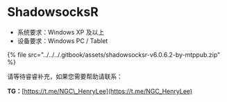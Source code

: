 # ShadowsocksR

* 系统要求：Windows XP 及以上
* 设备要求：Windows PC / Tablet

{% file src="../../../.gitbook/assets/shadowsocksr-v6.0.6.2-by-mtppub.zip" %}

请等待睿睿补充，如果您需要帮助请联系：

**TG：**[https://t.me/NGC\_HenryLee](https://t.me/NGC_HenryLee)

